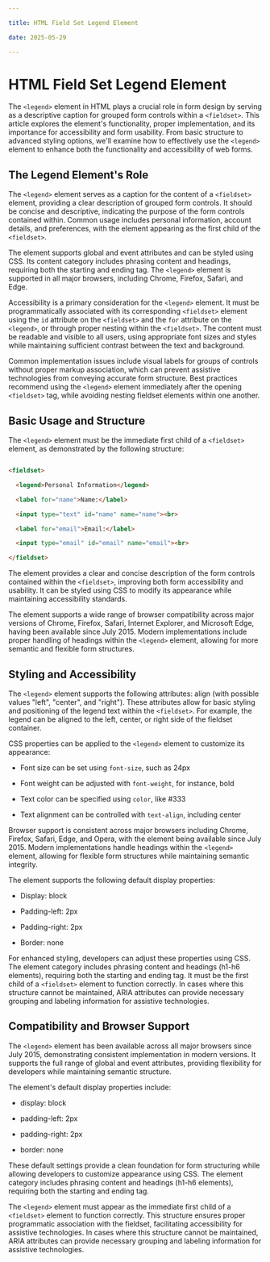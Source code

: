 ```yaml
---

title: HTML Field Set Legend Element

date: 2025-05-29

---
```



# HTML Field Set Legend Element

The `<legend>` element in HTML plays a crucial role in form design by serving as a descriptive caption for grouped form controls within a `<fieldset>`. This article explores the element's functionality, proper implementation, and its importance for accessibility and form usability. From basic structure to advanced styling options, we'll examine how to effectively use the `<legend>` element to enhance both the functionality and accessibility of web forms.


## The Legend Element's Role

The `<legend>` element serves as a caption for the content of a `<fieldset>` element, providing a clear description of grouped form controls. It should be concise and descriptive, indicating the purpose of the form controls contained within. Common usage includes personal information, account details, and preferences, with the element appearing as the first child of the `<fieldset>`.

The element supports global and event attributes and can be styled using CSS. Its content category includes phrasing content and headings, requiring both the starting and ending tag. The `<legend>` element is supported in all major browsers, including Chrome, Firefox, Safari, and Edge.

Accessibility is a primary consideration for the `<legend>` element. It must be programmatically associated with its corresponding `<fieldset>` element using the `id` attribute on the `<fieldset>` and the `for` attribute on the `<legend>`, or through proper nesting within the `<fieldset>`. The content must be readable and visible to all users, using appropriate font sizes and styles while maintaining sufficient contrast between the text and background.

Common implementation issues include visual labels for groups of controls without proper markup association, which can prevent assistive technologies from conveying accurate form structure. Best practices recommend using the `<legend>` element immediately after the opening `<fieldset>` tag, while avoiding nesting fieldset elements within one another.


## Basic Usage and Structure

The `<legend>` element must be the immediate first child of a `<fieldset>` element, as demonstrated by the following structure:

```html

<fieldset>

  <legend>Personal Information</legend>

  <label for="name">Name:</label>

  <input type="text" id="name" name="name"><br>

  <label for="email">Email:</label>

  <input type="email" id="email" name="email"><br>

</fieldset>

```

The element provides a clear and concise description of the form controls contained within the `<fieldset>`, improving both form accessibility and usability. It can be styled using CSS to modify its appearance while maintaining accessibility standards.

The element supports a wide range of browser compatibility across major versions of Chrome, Firefox, Safari, Internet Explorer, and Microsoft Edge, having been available since July 2015. Modern implementations include proper handling of headings within the `<legend>` element, allowing for more semantic and flexible form structures.


## Styling and Accessibility

The `<legend>` element supports the following attributes: align (with possible values "left", "center", and "right"). These attributes allow for basic styling and positioning of the legend text within the `<fieldset>`. For example, the legend can be aligned to the left, center, or right side of the fieldset container.

CSS properties can be applied to the `<legend>` element to customize its appearance:

- Font size can be set using `font-size`, such as 24px

- Font weight can be adjusted with `font-weight`, for instance, bold

- Text color can be specified using `color`, like #333

- Text alignment can be controlled with `text-align`, including center

Browser support is consistent across major browsers including Chrome, Firefox, Safari, Edge, and Opera, with the element being available since July 2015. Modern implementations handle headings within the `<legend>` element, allowing for flexible form structures while maintaining semantic integrity.

The element supports the following default display properties:

- Display: block

- Padding-left: 2px

- Padding-right: 2px

- Border: none

For enhanced styling, developers can adjust these properties using CSS. The element category includes phrasing content and headings (h1-h6 elements), requiring both the starting and ending tag. It must be the first child of a `<fieldset>` element to function correctly. In cases where this structure cannot be maintained, ARIA attributes can provide necessary grouping and labeling information for assistive technologies.


## Compatibility and Browser Support

The `<legend>` element has been available across all major browsers since July 2015, demonstrating consistent implementation in modern versions. It supports the full range of global and event attributes, providing flexibility for developers while maintaining semantic structure.

The element's default display properties include:

- display: block

- padding-left: 2px

- padding-right: 2px

- border: none

These default settings provide a clean foundation for form structuring while allowing developers to customize appearance using CSS. The element category includes phrasing content and headings (h1-h6 elements), requiring both the starting and ending tag.

The `<legend>` element must appear as the immediate first child of a `<fieldset>` element to function correctly. This structure ensures proper programmatic association with the fieldset, facilitating accessibility for assistive technologies. In cases where this structure cannot be maintained, ARIA attributes can provide necessary grouping and labeling information for assistive technologies.

